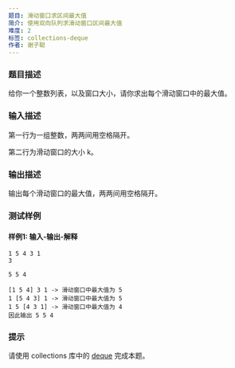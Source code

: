 ```yaml
---
题目: 滑动窗口求区间最大值
简介: 使用双向队列求滑动窗口区间最大值
难度: 2
标签: collections-deque
作者: 谢子聪
---
```


### 题目描述

给你一个整数列表，以及窗口大小，请你求出每个滑动窗口中的最大值。

### 输入描述

第一行为一组整数，两两间用空格隔开。

第二行为滑动窗口的大小 k。

### 输出描述

输出每个滑动窗口的最大值，两两间用空格隔开。

### 测试样例

#### 样例1: 输入-输出-解释

```
1 5 4 3 1
3
```

```
5 5 4
```

```
[1 5 4] 3 1 -> 滑动窗口中最大值为 5
1 [5 4 3] 1 -> 滑动窗口中最大值为 5
1 5 [4 3 1] -> 滑动窗口中最大值为 4
因此输出 5 5 4
```

### 提示

请使用 collections 库中的 [deque](<https://docs.python.org/zh-cn/3/library/collections.html#collections.deque>) 完成本题。